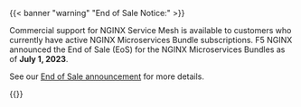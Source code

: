 {{< banner "warning" "End of Sale Notice:" >}}
  <p>
    Commercial support for NGINX Service Mesh is available to customers who currently have active NGINX Microservices Bundle subscriptions. F5 NGINX announced the End of Sale (EoS) for the NGINX Microservices Bundles as of <strong>July 1, 2023</strong>.
  </p>
  <p>
    See our <a href="https://my.f5.com/manage/s/article/K000135468">End of Sale announcement</a> for more details.
  </p>
{{</ banner >}}